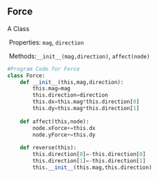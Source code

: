 ## Force

A Class

​	Properties: `mag`, `direction`

​	Methods:`__init__(mag,direction)`, `affect(node)`

~~~python
#Program Code for Force
class Force:
    def __init__(this,mag,direction):
        this.mag=mag
        this.direction=direction
        this.dx=this.mag*this.direction[0]
        this.dy=this.mag*this.direction[1]
        
    def affect(this,node):
        node.xForce+=this.dx
        node.yForce+=this.dy
        
    def reverse(this):
        this.direction[0]=-this.direction[0]
        this.direction[1]=-this.direction[1]
        this.__init__(this.mag,this.direction)
        
        
    
~~~

